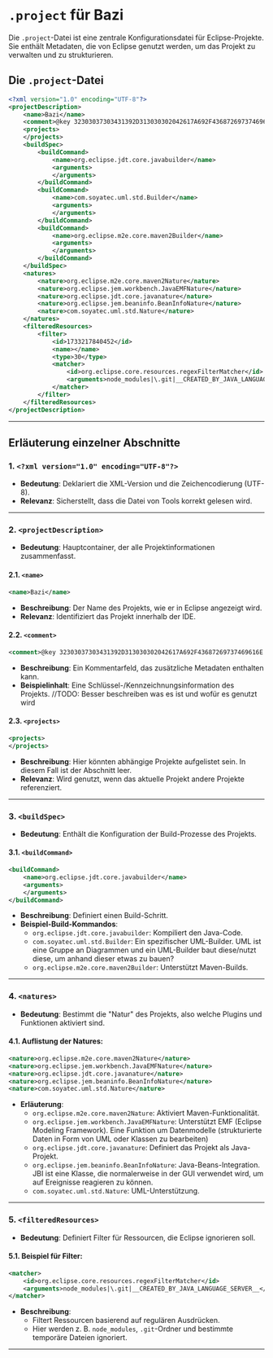 
# `.project` für Bazi

Die `.project`-Datei ist eine zentrale Konfigurationsdatei für Eclipse-Projekte. Sie enthält Metadaten, die von Eclipse genutzt werden, um das Projekt zu verwalten und zu strukturieren.

## Die `.project`-Datei

```xml
<?xml version="1.0" encoding="UTF-8"?>
<projectDescription>
    <name>Bazi</name>
    <comment>@key 32303037303431392D313030302042617A692F43687269737469616E </comment>
    <projects>
    </projects>
    <buildSpec>
        <buildCommand>
            <name>org.eclipse.jdt.core.javabuilder</name>
            <arguments>
            </arguments>
        </buildCommand>
        <buildCommand>
            <name>com.soyatec.uml.std.Builder</name>
            <arguments>
            </arguments>
        </buildCommand>
        <buildCommand>
            <name>org.eclipse.m2e.core.maven2Builder</name>
            <arguments>
            </arguments>
        </buildCommand>
    </buildSpec>
    <natures>
        <nature>org.eclipse.m2e.core.maven2Nature</nature>
        <nature>org.eclipse.jem.workbench.JavaEMFNature</nature>
        <nature>org.eclipse.jdt.core.javanature</nature>
        <nature>org.eclipse.jem.beaninfo.BeanInfoNature</nature>
        <nature>com.soyatec.uml.std.Nature</nature>
    </natures>
    <filteredResources>
        <filter>
            <id>1733217840452</id>
            <name></name>
            <type>30</type>
            <matcher>
                <id>org.eclipse.core.resources.regexFilterMatcher</id>
                <arguments>node_modules|\.git|__CREATED_BY_JAVA_LANGUAGE_SERVER__</arguments>
            </matcher>
        </filter>
    </filteredResources>
</projectDescription>
```

---

## Erläuterung einzelner Abschnitte

### 1. `<?xml version="1.0" encoding="UTF-8"?>`
- **Bedeutung**: Deklariert die XML-Version und die Zeichencodierung (UTF-8).
- **Relevanz**: Sicherstellt, dass die Datei von Tools korrekt gelesen wird.

---

### 2. `<projectDescription>`
- **Bedeutung**: Hauptcontainer, der alle Projektinformationen zusammenfasst.

#### 2.1. `<name>`
```xml
<name>Bazi</name>
```
- **Beschreibung**: Der Name des Projekts, wie er in Eclipse angezeigt wird.
- **Relevanz**: Identifiziert das Projekt innerhalb der IDE.

#### 2.2. `<comment>`
```xml
<comment>@key 32303037303431392D313030302042617A692F43687269737469616E </comment>
```
- **Beschreibung**: Ein Kommentarfeld, das zusätzliche Metadaten enthalten kann.
- **Beispielinhalt**: Eine Schlüssel-/Kennzeichnungsinformation des Projekts. //TODO: Besser beschreiben was es ist und wofür es genutzt wird

#### 2.3. `<projects>`
```xml
<projects>
</projects>
```
- **Beschreibung**: Hier könnten abhängige Projekte aufgelistet sein. In diesem Fall ist der Abschnitt leer.
- **Relevanz**: Wird genutzt, wenn das aktuelle Projekt andere Projekte referenziert.

---

### 3. `<buildSpec>`
- **Bedeutung**: Enthält die Konfiguration der Build-Prozesse des Projekts.

#### 3.1. `<buildCommand>`
```xml
<buildCommand>
    <name>org.eclipse.jdt.core.javabuilder</name>
    <arguments>
    </arguments>
</buildCommand>
```
- **Beschreibung**: Definiert einen Build-Schritt.
- **Beispiel-Build-Kommandos**:
  - `org.eclipse.jdt.core.javabuilder`: Kompiliert den Java-Code.
  - `com.soyatec.uml.std.Builder`: Ein spezifischer UML-Builder. UML ist eine Gruppe an Diagrammen und ein UML-Builder baut diese/nutzt diese, um anhand dieser etwas zu bauen?
  - `org.eclipse.m2e.core.maven2Builder`: Unterstützt Maven-Builds.

---

### 4. `<natures>`
- **Bedeutung**: Bestimmt die "Natur" des Projekts, also welche Plugins und Funktionen aktiviert sind.

#### 4.1. Auflistung der Natures:
```xml
<nature>org.eclipse.m2e.core.maven2Nature</nature>
<nature>org.eclipse.jem.workbench.JavaEMFNature</nature>
<nature>org.eclipse.jdt.core.javanature</nature>
<nature>org.eclipse.jem.beaninfo.BeanInfoNature</nature>
<nature>com.soyatec.uml.std.Nature</nature>
```
- **Erläuterung**:
  - `org.eclipse.m2e.core.maven2Nature`: Aktiviert Maven-Funktionalität.
  - `org.eclipse.jem.workbench.JavaEMFNature`: Unterstützt EMF (Eclipse Modeling Framework). Eine Funktion um Datenmodelle (strukturierte Daten in Form von UML oder Klassen zu bearbeiten)
  - `org.eclipse.jdt.core.javanature`: Definiert das Projekt als Java-Projekt.
  - `org.eclipse.jem.beaninfo.BeanInfoNature`: Java-Beans-Integration. JBI ist eine Klasse, die normalerweise in der GUI verwendet wird, um auf Ereignisse reagieren zu können.
  - `com.soyatec.uml.std.Nature`: UML-Unterstützung.

---

### 5. `<filteredResources>`
- **Bedeutung**: Definiert Filter für Ressourcen, die Eclipse ignorieren soll.

#### 5.1. Beispiel für Filter:
```xml
<matcher>
    <id>org.eclipse.core.resources.regexFilterMatcher</id>
    <arguments>node_modules|\.git|__CREATED_BY_JAVA_LANGUAGE_SERVER__</arguments>
</matcher>
```
- **Beschreibung**:
  - Filtert Ressourcen basierend auf regulären Ausdrücken.
  - Hier werden z. B. `node_modules`, `.git`-Ordner und bestimmte temporäre Dateien ignoriert.

---


